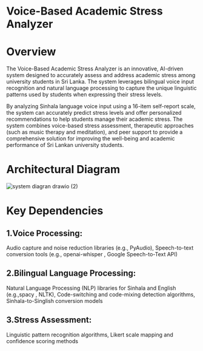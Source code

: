 # Voice-Based Academic Stress Analyzer

# Overview

The Voice-Based Academic Stress Analyzer is an innovative, AI-driven system designed to accurately assess and address academic stress among university students in Sri Lanka. The system leverages bilingual voice input recognition and natural language processing to capture the unique linguistic patterns used by students when expressing their stress levels.

By analyzing Sinhala language voice input using a 16-item self-report scale, the system can accurately predict stress levels and offer personalized recommendations to help students manage their academic stress. The system combines voice-based stress assessment, therapeutic approaches (such as music therapy and meditation), and peer support to provide a comprehensive solution for improving the well-being and academic performance of Sri Lankan university students.

# Architectural Diagram

![system diagran drawio (2)](https://github.com/user-attachments/assets/4a99b0ba-e5d5-47ca-a7a5-7316776114e0)

# Key Dependencies

## 1.Voice Processing:

Audio capture and noise reduction libraries (e.g., PyAudio),
Speech-to-text conversion tools (e.g., openai-whisper , Google Speech-to-Text API)

## 2.Bilingual Language Processing:

Natural Language Processing (NLP) libraries for Sinhala and English (e.g.,spacy , NLTK),
Code-switching and code-mixing detection algorithms,
Sinhala-to-Singlish conversion models

## 3.Stress Assessment:

Linguistic pattern recognition algorithms,
Likert scale mapping and confidence scoring methods
  
